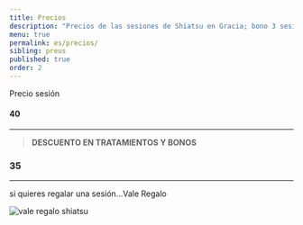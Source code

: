 ```yaml
---
title: Precios
description: "Precios de las sesiones de Shiatsu en Gracia; bono 3 sesiones, primera sesión y sesión puntual de shiatsu en Barcelona."
menu: true
permalink: es/precios/
sibling: preus
published: true
order: 2
---
```





Precio sesión

#### 40

---

> **DESCUENTO EN TRATAMIENTOS Y BONOS**

### 35

---

si quieres regalar una sesión...Vale Regalo

![vale regalo shiatsu]({{site.baseurl}}/image/val_regal_1.jpg)


